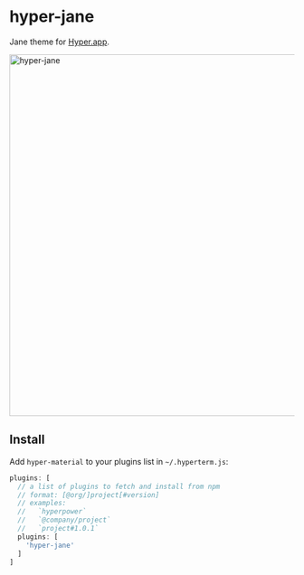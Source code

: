 # hyper-jane

Jane theme for [Hyper.app](https://hyper.is).

<img width="640" alt="hyper-jane" src="https://user-images.githubusercontent.com/1333916/30661899-30dba518-9dfa-11e7-9d8c-6d783e861063.png">

## Install

Add `hyper-material` to your plugins list in `~/.hyperterm.js`:

```js
plugins: [
  // a list of plugins to fetch and install from npm
  // format: [@org/]project[#version]
  // examples:
  //   `hyperpower`
  //   `@company/project`
  //   `project#1.0.1`
  plugins: [
    'hyper-jane'
  ]
]
```
